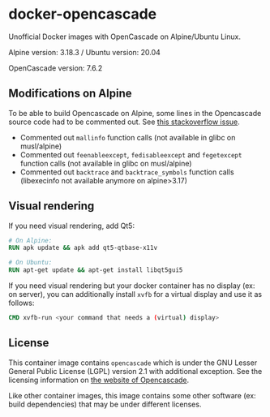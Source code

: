 # docker-opencascade
Unofficial Docker images with OpenCascade on Alpine/Ubuntu Linux. 

Alpine version: 3.18.3 / Ubuntu version: 20.04

OpenCascade version: 7.6.2

## Modifications on Alpine
To be able to build Opencascade on Alpine, some lines in the Opencascade source code had to be
commented out. See [this stackoverflow issue](https://stackoverflow.com/questions/58554433/opencascade-compilation-failure-on-alpine-linux-with-musl-libc-mallinfo-has-in). 
- Commented out `mallinfo` function calls (not available in glibc on musl/alpine)
- Commented out `feenableexcept`, `fedisableexcept` and `fegetexcept` function calls (not available in glibc on musl/alpine)
- Commented out `backtrace` and `backtrace_symbols` function calls (libexecinfo not available anymore on alpine>3.17)

## Visual rendering
If you need visual rendering, add Qt5: 
```dockerfile
# On Alpine: 
RUN apk update && apk add qt5-qtbase-x11v

# On Ubuntu: 
RUN apt-get update && apt-get install libqt5gui5
```

If you need visual rendering but your docker container has no display (ex: on server), you can additionally install 
`xvfb` for a virtual display and use it as follows: 
```dockerfile
CMD xvfb-run <your command that needs a (virtual) display>
```

## License
This container image contains `opencascade` which is under the GNU Lesser General
Public License (LGPL) version 2.1 with additional exception. See the licensing
information on [the website of Opencascade](https://www.opencascade.com/content/licensing).

Like other container images, this image contains some other software (ex: build dependencies) 
that may be under different licenses.
